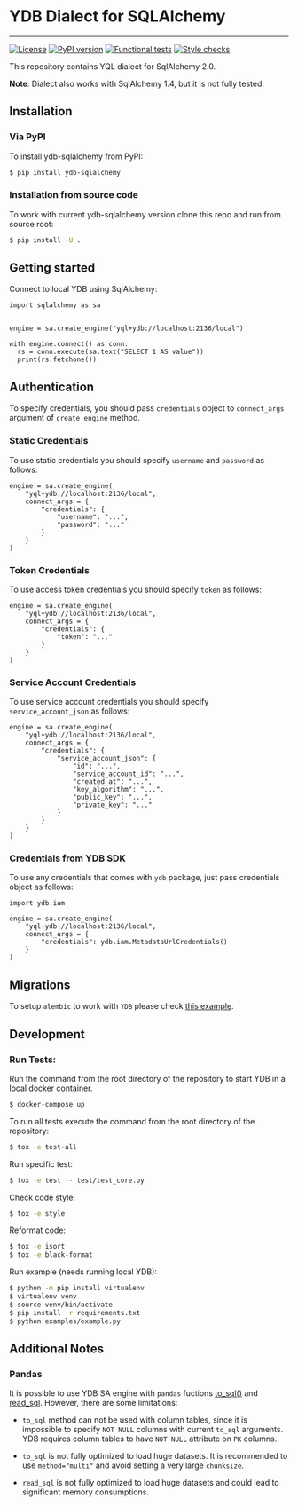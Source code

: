 # YDB Dialect for SQLAlchemy
---
[![License](https://img.shields.io/badge/License-Apache%202.0-blue.svg)](https://github.com/ydb-platform/ydb-sqlalchemy/blob/main/LICENSE)
[![PyPI version](https://badge.fury.io/py/ydb-sqlalchemy.svg)](https://badge.fury.io/py/ydb-sqlalchemy)
[![Functional tests](https://github.com/ydb-platform/ydb-sqlalchemy/actions/workflows/tests.yml/badge.svg)](https://github.com/ydb-platform/ydb-sqlalchemy/actions/workflows/tests.yml)
[![Style checks](https://github.com/ydb-platform/ydb-sqlalchemy/actions/workflows/style.yml/badge.svg)](https://github.com/ydb-platform/ydb-sqlalchemy/actions/workflows/style.yml)

This repository contains YQL dialect for SqlAlchemy 2.0.

**Note**: Dialect also works with SqlAlchemy 1.4, but it is not fully tested.


## Installation

### Via PyPI
To install ydb-sqlalchemy from PyPI:

```bash
$ pip install ydb-sqlalchemy
```

### Installation from source code
To work with current ydb-sqlalchemy version clone this repo and run from source root:

```bash
$ pip install -U .
```

## Getting started

Connect to local YDB using SqlAlchemy:

```python3
import sqlalchemy as sa


engine = sa.create_engine("yql+ydb://localhost:2136/local")

with engine.connect() as conn:
  rs = conn.execute(sa.text("SELECT 1 AS value"))
  print(rs.fetchone())

```

## Authentication

To specify credentials, you should pass `credentials` object to `connect_args` argument of `create_engine` method.

### Static Credentials

To use static credentials you should specify `username` and `password` as follows:

```python3
engine = sa.create_engine(
    "yql+ydb://localhost:2136/local",
    connect_args = {
        "credentials": {
            "username": "...",
            "password": "..."
        }
    }
)
```

### Token Credentials

To use access token credentials you should specify `token` as follows:

```python3
engine = sa.create_engine(
    "yql+ydb://localhost:2136/local",
    connect_args = {
        "credentials": {
            "token": "..."
        }
    }
)
```

### Service Account Credentials

To use service account credentials you should specify `service_account_json` as follows:

```python3
engine = sa.create_engine(
    "yql+ydb://localhost:2136/local",
    connect_args = {
        "credentials": {
            "service_account_json": {
                "id": "...",
                "service_account_id": "...",
                "created_at": "...",
                "key_algorithm": "...",
                "public_key": "...",
                "private_key": "..."
            }
        }
    }
)
```

### Credentials from YDB SDK

To use any credentials that comes with `ydb` package, just pass credentials object as follows:

```python3
import ydb.iam

engine = sa.create_engine(
    "yql+ydb://localhost:2136/local",
    connect_args = {
        "credentials": ydb.iam.MetadataUrlCredentials()
    }
)

```


## Migrations

To setup `alembic` to work with `YDB` please check [this example](https://github.com/ydb-platform/ydb-sqlalchemy/tree/main/examples/alembic).

## Development

### Run Tests:

Run the command from the root directory of the repository to start YDB in a local docker container.
```bash
$ docker-compose up
```

To run all tests execute the command from the root directory of the repository:
```bash
$ tox -e test-all
```

Run specific test:
```bash
$ tox -e test -- test/test_core.py
```

Check code style:
```bash
$ tox -e style
```

Reformat code:
```bash
$ tox -e isort
$ tox -e black-format
```

Run example (needs running local YDB):
```bash
$ python -m pip install virtualenv
$ virtualenv venv
$ source venv/bin/activate
$ pip install -r requirements.txt
$ python examples/example.py
```

## Additional Notes

### Pandas
It is possible to use YDB SA engine with `pandas` fuctions [to_sql()](https://pandas.pydata.org/pandas-docs/stable/reference/api/pandas.DataFrame.to_sql.html) and [read_sql](https://pandas.pydata.org/pandas-docs/stable/reference/api/pandas.read_sql.html). However, there are some limitations:

* `to_sql` method can not be used with column tables, since it is impossible to specify `NOT NULL` columns with current `to_sql` arguments. YDB requires column tables to have `NOT NULL` attribute on `PK` columns.

* `to_sql` is not fully optimized to load huge datasets. It is recommended to use `method="multi"` and avoid setting a very large `chunksize`.

* `read_sql` is not fully optimized to load huge datasets and could lead to significant memory consumptions.